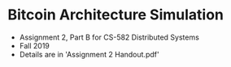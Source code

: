 # Bitcoin Architecture Simulation

- Assignment 2, Part B for CS-582 Distributed Systems
- Fall 2019
- Details are in 'Assignment 2 Handout.pdf'
